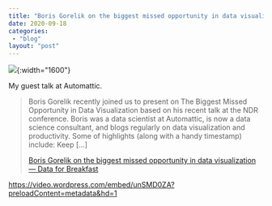 ```yaml
---
title: "Boris Gorelik on the biggest missed opportunity in data visualization — Data for Breakfast"
date: 2020-09-18
categories: 
 - "blog"
layout: "post"
---
```


![](https://datadotblog.files.wordpress.com/2020/09/pexels-photo-590041.jpeg){:width="1600"}

My guest talk at Automattic. 

> Boris Gorelik recently joined us to present on The Biggest Missed Opportunity in Data Visualization based on his recent talk at the NDR conference. Boris was a data scientist at Automattic, is now a data science consultant, and blogs regularly on data visualization and productivity.  Some of highlights (along with a handy timestamp) include: Keep […]
> 
> [Boris Gorelik on the biggest missed opportunity in data visualization — Data for Breakfast](http://data.blog/2020/09/17/boris-gorelik-on-the-biggest-missed-opportunity-in-data-visualization/)

<https://video.wordpress.com/embed/unSMD0ZA?preloadContent=metadata&hd=1>
